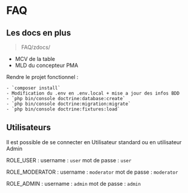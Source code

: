 ﻿# FAQ 

## Les docs en plus 
> FAQ/zdocs/

- MCV de la table
- MLD du concepteur PMA

Rendre le projet fonctionnel :

    - `composer install`
    - Modification du .env en .env.local + mise a jour des infos BDD
    - `php bin/console doctrine:database:create`
    - `php bin/console doctrine:migration:migrate`
    - `php bin/console doctrine:fixtures:load`

## Utilisateurs 
Il est possible de se connecter en Utilisateur standard ou en utilisateur Admin

ROLE_USER : 
    username : `user`
    mot de passe : `user`

ROLE_MODERATOR :
    username : `moderator`
    mot de passe : `moderator`

ROLE_ADMIN :
    username : `admin`
    mot de passe : `admin`